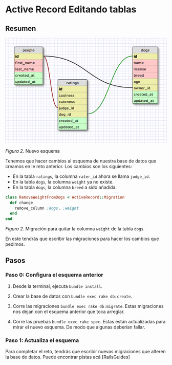 # Active Record Editando tablas

## Resumen

![Database Schema](schema_design_new.png)

*Figura 2.*  Nuevo esquema

Tenemos que hacer cambios al esquema de nuestra base de datos que creamos en le reto anterior. Los cambios son los siguientes:

- En la tabla `ratings`, la columna `rater_id` ahora se llama `judge_id`.
- En la tabla `dogs`, la columna `weight` ya no existe.
- En la tabla `dogs`, la columna `breed` a sido añadida.

```ruby
class RemoveWeightFromDogs < ActiveRecord::Migration
  def change
    remove_column :dogs, :weight
  end
end
```

*Figura 2.*  Migración para quitar la columna `weight` de la tabla `dogs`.

En este tendrás que escribir las migraciones para hacer los cambios que pedimos.

## Pasos

### Paso 0: Configura el esquema anterior

1. Desde la terminal, ejecuta `bundle install`.

2. Crear la base de datos con `bundle exec rake db:create`.

3. Corre las migraciones `bundle exec rake db:migrate`. Estas migraciones nos dejan con el esquema anterior que toca arreglar.

4. Corre las pruebas `bundle exec rake spec`. Estas están actualizadas para mirar el nuevo esquema. De modo que algunas deberían fallar.

### Paso 1:  Actualiza el esquema

Para completar el reto, tendrás que escribir nuevas migraciones que alteren la base de datos. Puede encontrar pistas acá [RailsGuides]
